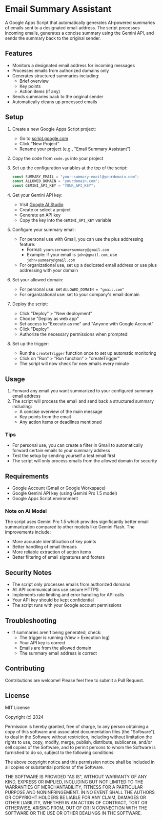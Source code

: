 # Email Summary Assistant

A Google Apps Script that automatically generates AI-powered summaries of emails sent to a designated email address. The script processes incoming emails, generates a concise summary using the Gemini API, and sends the summary back to the original sender.

## Features

- Monitors a designated email address for incoming messages
- Processes emails from authorized domains only
- Generates structured summaries including:
  - Brief overview
  - Key points
  - Action items (if any)
- Sends summaries back to the original sender
- Automatically cleans up processed emails

## Setup

1. Create a new Google Apps Script project:

   - Go to [script.google.com](https://script.google.com)
   - Click "New Project"
   - Rename your project (e.g., "Email Summary Assistant")

2. Copy the code from `code.gs` into your project

3. Set up the configuration variables at the top of the script:

   ```javascript
   const SUMMARY_EMAIL = "your-summary-email@yourdomain.com";
   const ALLOWED_DOMAIN = "yourdomain.com";
   const GEMINI_API_KEY = "YOUR_API_KEY";
   ```

4. Get your Gemini API key:

   - Visit [Google AI Studio](https://makersuite.google.com/app/apikey)
   - Create or select a project
   - Generate an API key
   - Copy the key into the `GEMINI_API_KEY` variable

5. Configure your summary email:

   - For personal use with Gmail, you can use the plus addressing feature:
     - Format: `yourusername+summary@gmail.com`
     - Example: if your email is `john@gmail.com`, use `john+summary@gmail.com`
   - For organizational use, set up a dedicated email address or use plus addressing with your domain

6. Set your allowed domain:

   - For personal use: set `ALLOWED_DOMAIN = "gmail.com"`
   - For organizational use: set to your company's email domain

7. Deploy the script:

   - Click "Deploy" > "New deployment"
   - Choose "Deploy as web app"
   - Set access to "Execute as me" and "Anyone with Google Account"
   - Click "Deploy"
   - Authorize the necessary permissions when prompted

8. Set up the trigger:
   - Run the `createTrigger` function once to set up automatic monitoring
   - Click on "Run" > "Run function" > "createTrigger"
   - The script will now check for new emails every minute

## Usage

1. Forward any email you want summarized to your configured summary email address
2. The script will process the email and send back a structured summary including:
   - A concise overview of the main message
   - Key points from the email
   - Any action items or deadlines mentioned

### Tips

- For personal use, you can create a filter in Gmail to automatically forward certain emails to your summary address
- Test the setup by sending yourself a test email first
- The script will only process emails from the allowed domain for security

## Requirements

- Google Account (Gmail or Google Workspace)
- Google Gemini API key (using Gemini Pro 1.5 model)
- Google Apps Script environment

### Note on AI Model

The script uses Gemini Pro 1.5 which provides significantly better email summarization compared to other models like Gemini Flash. The improvements include:

- More accurate identification of key points
- Better handling of email threads
- More reliable extraction of action items
- Better filtering of email signatures and footers

## Security Notes

- The script only processes emails from authorized domains
- All API communications use secure HTTPS
- Implements rate limiting and error handling for API calls
- Your API key should be kept confidential
- The script runs with your Google account permissions

## Troubleshooting

- If summaries aren't being generated, check:
  - The trigger is running (View > Execution log)
  - Your API key is correct
  - Emails are from the allowed domain
  - The summary email address is correct

## Contributing

Contributions are welcome! Please feel free to submit a Pull Request.

## License

MIT License

Copyright (c) 2024

Permission is hereby granted, free of charge, to any person obtaining a copy
of this software and associated documentation files (the "Software"), to deal
in the Software without restriction, including without limitation the rights
to use, copy, modify, merge, publish, distribute, sublicense, and/or sell
copies of the Software, and to permit persons to whom the Software is
furnished to do so, subject to the following conditions:

The above copyright notice and this permission notice shall be included in all
copies or substantial portions of the Software.

THE SOFTWARE IS PROVIDED "AS IS", WITHOUT WARRANTY OF ANY KIND, EXPRESS OR
IMPLIED, INCLUDING BUT NOT LIMITED TO THE WARRANTIES OF MERCHANTABILITY,
FITNESS FOR A PARTICULAR PURPOSE AND NONINFRINGEMENT. IN NO EVENT SHALL THE
AUTHORS OR COPYRIGHT HOLDERS BE LIABLE FOR ANY CLAIM, DAMAGES OR OTHER
LIABILITY, WHETHER IN AN ACTION OF CONTRACT, TORT OR OTHERWISE, ARISING FROM,
OUT OF OR IN CONNECTION WITH THE SOFTWARE OR THE USE OR OTHER DEALINGS IN THE
SOFTWARE.
